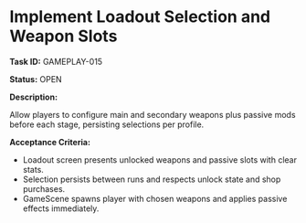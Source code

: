 # Implement Loadout Selection and Weapon Slots

**Task ID:** GAMEPLAY-015

**Status:** OPEN

**Description:**

Allow players to configure main and secondary weapons plus passive mods before each stage, persisting selections per profile.

**Acceptance Criteria:**

- Loadout screen presents unlocked weapons and passive slots with clear stats.
- Selection persists between runs and respects unlock state and shop purchases.
- GameScene spawns player with chosen weapons and applies passive effects immediately.
